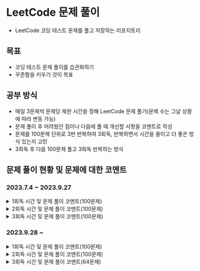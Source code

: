 # LeetCode 문제 풀이

- LeetCode 코딩 테스트 문제를 풀고 저장하는 리포지토리

## 목표

- 코딩 테스트 문제 풀이를 습관화하기
- 꾸준함을 키우기 것이 목표

## 공부 방식

- 매일 3문제씩 문제당 제한 시간을 정해 LeetCode 문제 풀기(문제 수는 그날 상황에 따라 변동 가능)
- 문제 풀이 후 어려웠던 점이나 다음에 풀 때 개선할 사항을 코멘트로 작성
- 문제를 100문제 단위로 3번 반복하여 3회독, 반복하면서 시간을 줄이고 더 좋은 방식 있는지 고민
- 3회독 후 다음 100문제 풀고 3회독 반복하는 방식

## 문제 풀이 현황 및 문제에 대한 코멘트
### 2023.7.4 ~ 2023.9.27
<details>
<summary>1회독 시간 및 문제 풀이 코멘트(100문제)</summary>
<br>

| 문제	                                                    | 난이도  | 걸린시간  | 제한시간	 |     날짜     | 코멘트                                                                             |
|:-------------------------------------------------------|:----:|:-----:|:-----:|:----------:|:--------------------------------------------------------------------------------|
| 1. Two Sum                                             | easy |  17   |  25   | 2023/07/04 |                                                                                 |
| 9. Palindrome Number                                   | easy |  17   |  25   | 2023/07/04 |                                                                                 |
| 13. Roman to Integer                                   | easy | 시간초과  |  25   | 2023/07/04 |                                                                                 |
| 14. Longest Common Prefix                              | easy |  10   |  25   | 2023/07/04 |                                                                                 |
| 20. Valid Parentheses                                  | easy |  11   |  25   | 2023/07/04 |                                                                                 |
| 21. Merge Two Sorted Lists                             | easy | 시간초과  |  25   | 2023/07/04 |                                                                                 |
| 26. Remove Duplicates from Sorted Array                | easy |  17   |  25   | 2023/07/05 |                                                                                 |
| 27. Remove Element                                     | easy |   7   |  25   | 2023/07/05 |                                                                                 |
| 28. Find the Index of the First Occurrence in a String | easy |  16   |  25   | 2023/07/05 |                                                                                 |
| 35. Search Insert Position                             | easy |  13   |  25   | 2023/07/05 | 이분 탐색 다시 보기                                                                     |
| 58. Length of Last Word                                | easy |  16   |  25   | 2023/07/05 |                                                                                 |
| 66. Plus One                                           | easy | 시간초과  |  25   | 2023/07/06 | 큰 숫자에서 틀림                                                                       |
| 67. Add Binary                                         | easy |  10   |  25   | 2023/07/06 |                                                                                 |
| 69. Sqrt(x)                                            | easy | 시간초과  |  25   | 2023/07/06 | 큰 숫자에서 overflow                                                                 |
| 70. Climbing Stairs                                    | easy |   5   |  25   | 2023/07/06 |                                                                                 |
| 83. Remove Duplicates from Sorted List                 | easy |   8   |  25   | 2023/07/06 |                                                                                 |
| 88. Merge Sorted Array                                 | easy |  10   |  25   | 2023/07/07 |                                                                                 |
| 94. Binary Tree Inorder Traversal                      | easy |  12   |  25   | 2023/07/07 | 재귀가 아닌 반복으로 해보기                                                                 |
| 100. Same Tree                                         | easy |  11   |  25   | 2023/07/07 |                                                                                 |
| 101. Symmetric Tree                                    | easy |  10   |  25   | 2023/07/07 |                                                                                 |
| 104. Maximum Depth of Binary Tree                      | easy |   4   |  25   | 2023/07/07 |                                                                                 |
| 108. Convert Sorted Array to Binary Search Tree        | easy | 시간초과  |  25   | 2023/07/08 | 해결 방법도 안떠오름, divide and conquer                                                 |
| 118. Pascal's Triangle                                 | easy |   4   |  25   | 2023/07/08 |                                                                                 |
| 119. Pascal's Triangle II                              | easy |   4   |  25   | 2023/07/08 |                                                                                 |
| 121. Best Time to Buy and Sell Stock                   | easy | 시간초과  |  25   | 2023/07/08 | 해결 방법도 안떠오름                                                                     |
| 136. Single Number                                     | easy |  12   |  25   | 2023/07/08 | xor로 풀어보기                                                                       |
| 163. Missing Ranges                                    | easy |  22   |  25   | 2023/07/09 | 코드가 너무 긴 거 같음                                                                   |
| 169. Majority Element                                  | easy |   8   |  25   | 2023/07/09 | hashmap 말고 다른거로 O(1)처리해보기                                                       |
| 170. Two Sum III - Data structure design               | easy |  14   |  25   | 2023/07/09 | 조금 더 좋은 방법이 있을 거 같음 arrayList 쓰는거보다                                             |
| 217. Contains Duplicate                                | easy |   8   |  25   | 2023/07/09 |                                                                                 |
| 219. Contains Duplicate II                             | easy |  17   |  25   | 2023/07/09 |                                                                                 |
| 228. Summary Ranges                                    | easy |  23   |  25   | 2023/07/10 |                                                                                 |
| 243. Shortest Word Distance                            | easy |  13   |  25   | 2023/07/10 |                                                                                 |
| 252. Meeting Rooms                                     | easy | 시간초과  |  25   | 2023/07/10 | 어떻게 풀지 감은 왔는데 시간 복잡도 때매 못함                                                      |
| 268. Missing Number                                    | easy |   9   |  25   | 2023/07/11 |                                                                                 |
| 283. Move Zeroes                                       | easy |  17   |  25   | 2023/07/11 | 시간 줄이는 거 있는데 잘 모르겠음                                                             |
| 303.Range Sum Query - Immutable                        | easy |   4   |  25   | 2023/07/11 | 좀 더 시간 줄일 수 있음                                                                  |
| 346. Moving Average from Data Stream                   | easy | 시간초과  |  25   | 2023/07/11 | 문제 방법 다 생각했는데 시간 부족했음                                                           |
| 349. Intersection of Two Arrays                        | easy |   9   |  25   | 2023/07/12 |                                                                                 |
| 350. Intersection of Two Arrays II                     | easy |   9   |  25   | 2023/07/12 | follow up 적용해서 해보기                                                              |
| 414. Third Maximum Number                              | easy |   9   |  25   | 2023/07/12 |                                                                                 |
| 422. Valid Word Square                                 | easy | 시간초과  |  25   | 2023/07/12 | 문제 푸는 법은 알겠는게 손이 안써짐, 시간 다 지난 다음에 풀긴했는데 너무 어렵게 생각함                              |
| 448. Find All Numbers Disappeared in an Array          | easy |  13   |  25   | 2023/07/13 | 문제 자체는 쉬워서 풀었는데 folow up 생각하고 풀어보기                                              |
| 455. Assign Cookies                                    | easy |   9   |  25   | 2023/07/13 |                                                                                 |
| 463. Island Perimeter                                  | easy |  20   |  25   | 2023/07/13 | 쉬운 문제를 bfs로 풀어버림…                                                               |
| 485. Max Consecutive Ones                              | easy | 시간초과  |  25   | 2023/07/13 | 쉬운 건데 어렵게 생각함                                                                   |
| 496. Next Greater Element I                            | easy |  22   |  25   | 2023/07/14 | follow up 못함                                                                    |
| 500. Keyboard Row                                      | easy |  18   |  25   | 2023/07/14 |                                                                                 |
| 506. Relative Ranks                                    | easy |  24   |  25   | 2023/07/14 | 처음에 푼건 코드가 너무 더러움                                                               |
| 561. Array Partition                                   | easy |   6   |  25   | 2023/07/15 |                                                                                 |
| 566. Reshape the Matrix                                | easy |   9   |  25   | 2023/07/15 |                                                                                 |
| 575. Distribute Candies                                | easy |   8   |  25   | 2023/07/15 | 캔티 종류 개수 카운팅하는거에서 시간과 메모리 많이 잡아 먹는듯                                             |
| 594. Longest Harmonious Subsequence                    | easy | 시간초과  |  25   | 2023/07/16 | 순서가 생각보다 중요하지 않음                                                                |
| 598. Range Addition II                                 | easy |   8   |  25   | 2023/07/16 |                                                                                 |
| 599. Minimum Index Sum of Two Lists                    | easy |  17   |  25   | 2023/07/16 | Map 이용해서 풀었는데 뭔가 마음에 안듦                                                         |
| 604. Design Compressed String Iterator                 | easy | 시간초과  |  25   | 2023/07/17 | 연산자 하나 잘못 써서 시간 내에 못푼거였음…                                                       |
| 605. Can Place Flowers                                 | easy |  23   |  25   | 2023/07/17 | 코드 진짜 더럽게 짬, 제출시 테스트도 많이 틀림                                                     |
| 628. Maximum Product of Three Numbers                  | easy | 시간초과  |  25   | 2023/07/17 | 쉬운 문제인데 너무 어렵게 풀려고 해서 시간초과                                                      |
| 643. Maximum Average Subarray I                        | easy |  19   |  25   | 2023/07/18 |                                                                                 |
| 645. Set Mismatch                                      | easy |  11   |  25   | 2023/07/18 |                                                                                 |
| 661. Image Smoother                                    | easy | 시간초과  |  25   | 2023/07/18 | 시간 초과 이후에 풀음                                                                    |
| 674. Longest Continuous Increasing Subsequence         | easy | 08:50 | 25:00 | 2023/07/19 |                                                                                 |
| 682. Baseball Game                                     | easy | 12:41 | 25:00 | 2023/07/19 |                                                                                 |
| 697. Degree of an Array                                | easy | 시간초과  | 25:00 | 2023/07/19 | 코드 짜다 시간 다감, 코드 짜도 틀렸을 듯                                                        |
| 717. 1-bit and 2-bit Characters                        | easy | 시간초과  | 25:00 | 2023/07/20 | 문제 이해를 잘못해서 30분동안 뭔소리인지 이해를 못함, 이해하고 나서 3분만에 풀음…                                |
| 724. Find Pivot Index                                  | easy | 11:00 | 25:00 | 2023/07/20 |                                                                                 |
| 733. Flood Fill                                        | easy | 13:00 | 25:00 | 2023/07/20 |                                                                                 |
| 734. Sentence Similarity                               | easy | 시간초과  | 25:00 | 2023/07/21 | 제출하면 테스트 코드 계속 막힘                                                               |
| 744. Find Smallest Letter Greater Than Target          | easy | 05:29 | 25:00 | 2023/07/21 | O(N)으로 말고 더 줄여보기                                                                |
| 746. Min Cost Climbing Stairs                          | easy | 09:53 | 25:00 | 2023/07/21 |                                                                                 |
| 747. Largest Number At Least Twice of Others           | easy | 13:58 | 25:00 | 2023/07/22 |                                                                                 |
| 748. Shortest Completing Word                          | easy | 24:26 | 25:00 | 2023/07/22 | 코드가 좀 더럽다, 테스트 케이스를 좀 잘 보자                                                      |
| 760. Find Anagram Mappings                             | easy | 08:06 | 25:00 | 2023/07/22 |                                                                                 |
| 766. Toeplitz Matrix                                   | easy | 19:37 | 25:00 | 2023/07/23 | 다 풀고 코드 작성할 때 순서 헷갈림, 코드 길이를 더 줄일 수 있으니 다음 번에는 좀 더 코드를 줄여보기                     |
| 704. Binary Search                                     | easy | 03:05 | 25:00 | 2023/07/23 |                                                                                 |
| 705. Design HashSet                                    | easy | 11:28 | 25:00 | 2023/07/23 | 그냥 Map 가져다가 쓰면 끝나는데, Map을 간단하게 구현해도 괜찮을듯                                        |
| 706. Design HashMap                                    | easy | 04:48 | 25:00 | 2023/07/24 | 그냥 Object 배열 만들지 않고 Node 배열로 만드는 방식도 괜찮을듯, 아니면 진짜로 해시 충돌시 체이닝까지 구현하는 것도 좋을 거 같음 |
| 804. Unique Morse Code Words                           | easy | 10:05 | 25:00 | 2023/07/24 |                                                                                 |
| 806. Number of Lines To Write String                   | easy | 09:32 | 25:00 | 2023/07/24 | 문제는 쉬움, 코드 길이를 줄일 수 있을 듯?                                                       |
| 812. Largest Triangle Area                             | easy | 시간초과  | 25:00 | 2023/07/25 | 어떤 유형의 문제인지는 알았는데 풀이 과정 생각하다가 시간이 다 지나감, 수학 공식 이용해야 함                           |
| 821. Shortest Distance to a Character                  | easy | 19:59 | 25:00 | 2023/07/25 | 방법이 생각 안나서 bfs로 풀음, 더 쉬운 방법이 존재하니 다음에 풀 때는 좀 더 생각해보기                            |
| 832. Flipping an Image                                 | easy | 13:13 | 25:00 | 2023/07/25 |                                                                                 |
| 860. Lemonade Change                                   | easy | 24:35 | 25:00 | 2023/07/26 | 쉽게 풀 수 있는데 풀이가 막상 생각이 안남. 너무 어렵게 풀었고 시간도 좀 안좋게 나옴                               |
| 867. Transpose Matrix                                  | easy | 05:09 | 25:00 | 2023/07/26 |                                                                                 |
| 883. Projection Area of 3D Shapes                      | easy | 19:47 | 25:00 | 2023/07/26 | 문제 이해하는데 시간이 오래 걸림, 문제 푸는 시간은 거의 안걸림                                            |
| 888. Fair Candy Swap                                   | easy | 시간초과  | 25:00 | 2023/07/27 | o(n^2)을 해서 시간초과 뜸, O(n)으로 끝내야 하는 풀이 사용해야 함                                      |
| 892. Surface Area of 3D Shapes                         | easy | 시간초과  | 25:00 | 2023/07/27 | 문제 이해를 못함, 문제 이해하면 풀 수 있는 문제였음                                                  |
| 896. Monotonic Array                                   | easy | 14:15 | 25:00 | 2023/07/27 | 시간복잡도는 똑같은데 코드를 좀 더 줄일 수 있을 듯                                                   |
| 905. Sort Array By Parity                              | easy | 07:51 | 25:00 | 2023/07/28 | 시간 복잡도를 O(N^2)에서 O(N)으로 줄여야 함, 내가 푼 풀이는 삽입정렬로 풀어서 O(N^2)으로 풀어서 너무 오래 걸림         |
| 908. Smallest Range I                                  | easy | 20:37 | 25:00 | 2023/07/28 | 쉬운 문제인데 글을 잘못 이해하고 코드 짜서 오래걸림, 글을 제대로 이해하면 코드 짜는데 3분도 안걸리는 문제임… 글좀 제대로 읽자……     |
| 914. X of a Kind in a Deck of Cards                    | easy | 시간초과  | 25:00 | 2023/07/28 | 문제 설명이 너무 부실함. GCD로 풀라는데 이해가 안가서 Editorial 보고 Brute Force 방식으로 풀어봄              |
| 922. Sort Array By Parity II                           | easy | 15:30 | 25:00 | 2023/07/29 | 해결은 했으나 O(N^2)으로 해결함 다음에는 O(N)으로 해결해보자                                          |
| 929. Unique Email Addresses                            | easy | 시간초과  | 25:00 | 2023/07/29 | 문제 해석을 잘못했음,split 정규 표현식으로 푸는건 생각을 안해봄. String을 처리하는 문제에 내가 약한듯                 |
| 941. Valid Mountain Array                              | easy | 09:52 | 25:00 | 2023/07/29 |                                                                                 |
| 942. DI String Match                                   | easy | 시간초과  | 25:00 | 2023/07/30 | 재귀 이용해서 brute force했는데 시간 초과 뜸, o(n)으로 풀수 있음                                    |
| 944. Delete Columns to Make Sorted                     | easy | 07:55 | 25:00 | 2023/07/30 |                                                                                 |
| 953. Verifying an Alien Dictionary                     | easy | 21:12 | 25:00 | 2023/07/30 | 문제는 어렵지 않았고, 코드 작성한 부분에서 실수 있어서 실수 찾는데 시간이 좀 걸림                                 |
| 961. N-Repeated Element in Size 2N Array               | easy | 06:20 | 25:00 | 2023/07/31 |                                                                                 |
| 976. Largest Perimeter Triangle                        | easy | 15:42 | 25:00 | 2023/07/31 | 삼각형 결정 조건 a+b>c를 이용해야 함, 정렬까지 하면 쉽게 문제 해결 가능                                    |
| 977. Squares of a Sorted Array                         | easy | 17:12 | 25:00 | 2023/07/31 |                                                                                 |

</details>

<details>
<summary>2회독 시간 및 문제 풀이 코멘트(100문제)</summary>
<br>

| 문제	                                                    | 난이도  | 1회독 걸린시간 | 2회독 걸린시간 | 제한시간	 |     날짜     | 코멘트                                                                            |
|:-------------------------------------------------------|:----:|:--------:|:--------:|:-----:|:----------:|:-------------------------------------------------------------------------------|
| 1. Two Sum                                             | easy |    17    |  10:02   |   25  | 2023/08/01 | follow-up 해결함, 시간 전보다 줄음                                                       |
| 9. Palindrome Number                                   | easy |    17    |  19:32   |   25  | 2023/08/01 | 이번에는 follow-up 해결함, 대신 시간이 전보다 오래 걸림, 좀 더 쉽게 풀 수 있는 방법이 있으니 다음에는 더 쉽게 코드 바꾸어보기 |
| 13. Roman to Integer                                   | easy |   시간초과   |  13:31   |   25  | 2023/08/01 | 저번에는 시간 초과 떴음,다음에는 solution에 있는 풀이들로 해결해보기                                     |
| 14. Longest Common Prefix                              | easy |    10    |  10:06   |   25  | 2023/08/02 | 다음에는 solution에 있는 방법이 더 좋으니 그걸로 해보기                                            |
| 20. Valid Parentheses                                  | easy |    11    |  07:21   |   25  | 2023/08/02 | 저번보다 시간은 줄었음                                                                   |
| 21. Merge Two Sorted Lists                             | easy |   시간초과   |  08:42   |   25  | 2023/08/02 | 시간은 줄었는데 이전 코드가 차라리 나은듯, 하나의 while문 안에 넣는 것보다 분리하는게 차라리 코드가 깔끔한듯               |
| 26. Remove Duplicates from Sorted Array                | easy |    17    |  09:28   |   25  | 2023/08/03 | 저번에는 새로운 배열 만들어서 풀었는데 이번에는 기존 배열로 풀고 시간도 더 빠름                                  |
| 27. Remove Element                                     | easy |    7     |  03:29   |   25  | 2023/08/03 | 위 문제랑 사실상 동일한 문제, 저번보다 코드 더 간단하게  풀음                                           |
| 28. Find the Index of the First Occurrence in a String | easy |    16    |  09:45   |   25  | 2023/08/03 | 코드 자체는 깔끔함. 시간 복잡도는 저번이랑 같은데 다음에는 좀 더 개선시켜야 함                                  |
| 35. Search Insert Position                             | easy |    13    |  02:54   |   25  | 2023/08/04 | 이분 탐색 기초라서 빨리 풀음                                                               |
| 58. Length of Last Word                                | easy |    16    |  07:05   |   25  | 2023/08/04 | 저번보다 코드는 짧음, 시간 복잡도 자체는 동일, editorial의 approach 2가 루프 하나로 제일 깔끔하게 푼듯           |
| 66. Plus One                                           | easy |   시간초과   |  12:49   |   25  | 2023/08/04 | 저번보다 깔끔하게 풀지는 않음, 다음번에는 코드 좀 더 다듬는 방식으로 풀어보기                                   |
| 67. Add Binary                                         | easy |    10    |  18:34   |   25  | 2023/08/05 | 답지 안본 최초 코드보다는 나음, 근데 코드에서 실수해서 실수 찾는데 오래 걸림                                   |
| 69. Sqrt(x)                                            | easy |   시간초과   |  15:50   |   25  | 2023/08/05 | 저번에 오버플로우 발생해서 계속 틀렸었는데, 이번에는 해결함                                              |
| 70. Climbing Stairs                                    | easy |    5     |  03:28   |   25  | 2023/08/05 |                                                                                |
| 83. Remove Duplicates from Sorted List                 | easy |    8     |  08:43   |   25  | 2023/08/06 | 새로운 노드를 만들었는데 새로 만들지 말고 기존 링크드 리스트를 재사용하는 방식으로 풀어보자 다음에는                       |
| 88. Merge Sorted Array                                 | easy |    10    |  13:17   |   25  | 2023/08/06 | 전보다 시간은 좀 더 걸렸지만, 좀 더 깔끔하게 follow up 해결함                                       |
| 94. Binary Tree Inorder Traversal                      | easy |    12    |   시간초과   |   25  | 2023/08/06 | follow up 해결하려 스택으로 해보려고 했는데, 로직을 잘못 작성해서 계속 실패함.                              |
| 100. Same Tree                                         | easy |    11    |  07:09   |   25  | 2023/08/07 |                                                                                |
| 101. Symmetric Tree                                    | easy |    10    |  06:39   |   25  | 2023/08/07 |                                                                                |
| 104. Maximum Depth of Binary Tree                      | easy |    4     |  01:54   |   25  | 2023/08/07 |                                                                                |
| 108. Convert Sorted Array to Binary Search Tree        | easy |   시간초과   |  18:31   |   25  | 2023/08/08 | 처음에 봤을때는 기억 안나서 좀 생각하는데 시간이 오래 걸림                                              |
| 118. Pascal's Triangle                                 | easy |    4     |  14:00   |   25  | 2023/08/08 | 코드를 작성하고, 변수를 잘못 할당해서 계속 실패했음                                                  |
| 119. Pascal's Triangle II                              | easy |    4     |  12:43   |   25  | 2023/08/08 | follow up 해결해서 시간이 저번보다 오래 걸림                                                  |
| 121. Best Time to Buy and Sell Stock                   | easy |   시간초과   |  14:18   |   25  | 2023/08/09 |                                                                                |
| 136. Single Number                                     | easy |    12    |  01:34   |   25  | 2023/08/09 |                                                                                |
| 163. Missing Ranges                                    | easy |    22    |  14:50   |   25  | 2023/08/09 |                                                                                |
| 169. Majority Element                                  | easy |    8     |  05:27   |   25  | 2023/08/09 | hashmap 말고 다른걸로 folllow up 해결해보기                                               |
| 170. Two Sum III - Data structure design               | easy |    14    |  08:52   |   25  | 2023/08/10 | 걸린 시간은 줄었는데 시간은 전에 푼거보다 오래 걸림, Map 써서 풀어보자                                     |
| 217. Contains Duplicate                                | easy |    8     |  06:46   |   25  | 2023/08/10 |                                                                                |
| 219. Contains Duplicate II                             | easy |    17    |  10:36   |   25  | 2023/08/10 |                                                                                |
| 228. Summary Ranges                                    | easy |    23    |  10:06   |   25  | 2023/08/11 |                                                                                |
| 243. Shortest Word Distance                            | easy |    13    |  09:41   |   25  | 2023/08/11 |                                                                                |
| 252. Meeting Rooms                                     | easy |   시간초과   |  10:10   |   25  | 2023/08/11 |                                                                                |
| 268. Missing Number                                    | easy |    9     |  01:19   |   25  | 2023/08/11 |                                                                                |
| 283. Move Zeroes                                       | easy |    17    |  08:08   |   25  | 2023/08/12 |                                                                                |
| 303.Range Sum Query - Immutable                        | easy |    4     |  04:31   |   25  | 2023/08/12 |                                                                                |
| 346. Moving Average from Data Stream                   | easy |   시간초과   |  13:34   |   25  | 2023/08/12 |                                                                                |
| 349. Intersection of Two Arrays                        | easy |    9     |  03:21   |   25  | 2023/07/12 |                                                                                |
| 350. Intersection of Two Arrays II                     | easy |    9     |  09:38   |   25  | 2023/07/12 |                                                                                |
| 414. Third Maximum Number                              | easy |    9     |   시간초과   |   25  | 2023/07/12 | follow up 해결해보려 했는데 시간 초과 뜸, 시간 초과 뜬 다음에 follow up 만족해서 해결함                    |
| 422. Valid Word Square                                 | easy |   시간초과   |  16:01   |   25  | 2023/08/14 |                                                                                |
| 448. Find All Numbers Disappeared in an Array          | easy |    13    |  24:54   |   25  | 2023/08/14 | follow up 처리하느냐 늦음, -1을 곱하는게 더 깔끔할듯 100001 더하는 것보다                             |
| 455. Assign Cookies                                    | easy |    9     |  10:43   |   25  | 2023/08/14 |                                                                                |
| 463. Island Perimeter                                  | easy |    20    |  11:18   |   25  | 2023/07/13 |                                                                                |
| 485. Max Consecutive Ones                              | easy |   시간초과   |  21:49   |   25  | 2023/07/13 | 문제를 잘못 해석해서 오래 걸림                                                              |
| 496. Next Greater Element I                            | easy |    22    |   시간초과   |   25  | 2023/07/14 | follow up 해결하려 시도했는데 시간 초과 됨, follow up해결 안하고 문제 풀면 시간 내에 가능하긴 함               |
| 500. Keyboard Row                                      | easy |    18    |  12:26   |   25  | 2023/08/16 |                                                                                |
| 506. Relative Ranks                                    | easy |    24    |  16:17   |   25  | 2023/08/16 |                                                                                |
| 561. Array Partition                                   | easy |    6     |   6:20   |   25  | 2023/08/16 |                                                                                |
| 566. Reshape the Matrix                                | easy |    9     |  08:16   |   25  | 2023/08/17 |                                                                                |
| 575. Distribute Candies                                | easy |    8     |  06:18   |   25  | 2023/08/17 | 배열에 저장하는게 시간 더 적게 걸리긴 하는데, Set에 저장해서 시간이 좀 걸리긴 하는데 이정도는 상관 없을듯                 |
| 594. Longest Harmonious Subsequence                    | easy |   시간초과   |  12:32   |   25  | 2023/08/17 |                                                                                |
| 598. Range Addition II                                 | easy |    8     |  03:37   |   25  | 2023/08/17 |                                                                                |
| 599. Minimum Index Sum of Two Lists                    | easy |    17    |  12:16   |   25  | 2023/08/18 |                                                                                |
| 604. Design Compressed String Iterator                 | easy |   시간초과   |   시간초과   |   25  | 2023/08/18 | Editorial 보고 풀음, 저번이랑 동일한 방식으로 풀려고 하는데 안되서 답지 봄                                |
| 605. Can Place Flowers                                 | easy |    23    |  12:37   |   25  | 2023/08/18 | 전에 답지 보고 푼것 보다는 코드가 조금 더럽지만 시간 초과 안뜸, 다음에는 코드 길이를 답지만큼 줄이기                     |
| 628. Maximum Product of Three Numbers                  | easy |   시간초과   |  04:09   |   25  | 2023/08/19 | 정렬 라이브러리 함수 써서 O(nlogn)인데 다음에는 정렬 함수 안써서 O(n)으로 처리해보기                          |
| 643. Maximum Average Subarray I                        | easy |    19    |  18:33   |   25  | 2023/08/19 | sliding window로 풀었는데 답지가 sliding window로 더 깔끔하게 풀었음                            |
| 645. Set Mismatch                                      | easy |    11    |  09:30   |   25  | 2023/08/19 | 저번이랑 다른 방법으로 풀었고, 이번에는 xor 사용해서 풀었는데 둘 다 O(n)으로 풀음                             |
| 661. Image Smoother                                    | easy |   시간초과   |   시간초과   |   25  | 2023/08/20 | 자꾸 어렵게 풀려고 해서 주어진 시간 안에 못품, 변수를 하나 잘못 설정해서 제출시 시간초과 뜸                          |
| 674. Longest Continuous Increasing Subsequence         | easy |  08:50   |  04:20   | 25:00 | 2023/08/20 |                                                                                |
| 682. Baseball Game                                     | easy |  12:41   |  11:07   | 25:00 | 2023/08/20 | 문제 리턴되는 값을 잘못봐서 오래 걸림                                                          |
| 697. Degree of an Array                                | easy |   시간초과   |  14:52   | 25:00 | 2023/08/21 |                                                                                |
| 717. 1-bit and 2-bit Characters                        | easy |   시간초과   |  09:34   | 25:00 | 2023/08/21 |                                                                                |
| 724. Find Pivot Index                                  | easy |  11:00   |  23:52   | 25:00 | 2023/08/21 |                                                                                |
| 733. Flood Fill                                        | easy |  13:00   |  17:19   | 25:00 | 2023/08/22 | 이번에는 bfs 말고 dfs로 풀음                                                            |
| 734. Sentence Similarity                               | easy |   시간초과   |   시간초과   | 25:00 | 2023/08/22 | 다음에는 putIfAbsent 이용해서 해보기                                                      |
| 744. Find Smallest Letter Greater Than Target          | easy |  05:29   |  15:01   | 25:00 | 2023/08/22 | 시간은 더 소요되었지만, O(N) → O(logN)으로 시간 줄임                                           |
| 746. Min Cost Climbing Stairs                          | easy |  09:53   |  07:05   | 25:00 | 2023/08/23 |                                                                                |
| 747. Largest Number At Least Twice of Others           | easy |  13:58   |  18:48   | 25:00 | 2023/08/23 | 시간복잡도는 저번이랑 동일하게 o(n)인데 이번에는 for문을 두번 써버림                                      |
| 748. Shortest Completing Word                          | easy |  24:26   |  23:49   | 25:00 | 2023/08/23 | 코드 풀긴 하는데 너무 더러움                                                               |
| 760. Find Anagram Mappings                             | easy |  08:06   |  09:24   | 25:00 | 2023/08/24 |                                                                                |
| 766. Toeplitz Matrix                                   | easy |  19:37   |  07:56   | 25:00 | 2023/08/24 |                                                                                |
| 704. Binary Search                                     | easy |  03:05   |  01:58   | 25:00 | 2023/08/24 |                                                                                |
| 705. Design HashSet                                    | easy |  11:28   |  12:30   | 25:00 | 2023/08/25 |                                                                                |
| 706. Design HashMap                                    | easy |  04:48   |  05:27   | 25:00 | 2023/08/25 | 다음에는 해시테이블 크기 제한하고, 체이닝으로 만들기                                                  |
| 804. Unique Morse Code Words                           | easy |  10:05   |  03:44   | 25:00 | 2023/08/25 |                                                                                |
| 806. Number of Lines To Write String                   | easy |  09:32   |  11:49   | 25:00 | 2023/08/26 |                                                                                |
| 812. Largest Triangle Area                             | easy |   시간초과   |  19:53   |  25:00   | 2023/08/26 |                                                                                |
| 821. Shortest Distance to a Character                  | easy |  19:59   |   시간초과   |  25:00   | 2023/08/26 | bfs 말고 다른 걸로 풀려고 했는데 안풀려서 시간 초과 뜸, 다른 사람꺼 참고함                                  |
| 832. Flipping an Image                                 | easy |  13:13   |  07:38   |  25:00   | 2023/08/26 |                                                                                |
| 860. Lemonade Change                                   | easy |  24:35   |  11:58   | 25:00 | 2023/08/27 | 시간은 줄였는데 코드가 너무 더러움                                                            |
| 867. Transpose Matrix                                  | easy |  05:09   |  03:20   |  25:00   | 2023/08/27 |                                                                                |
| 883. Projection Area of 3D Shapes                      | easy |  19:47   |  07:17   |  25:00   | 2023/08/27 |                                                                                |
| 888. Fair Candy Swap                                   | easy |   시간초과   |   시간초과   | 25:00 | 2023/08/28 | 풀이 방법 자체는 맞는데 코드 작성에서 헤맸음                                                      |
| 892. Surface Area of 3D Shapes                         | easy |   시간초과   |  15:20   |  25:00   | 2023/08/28 |                                                                                |
| 896. Monotonic Array                                   | easy |  14:15   |  06:32   |  25:00   | 2023/08/28 |                                                                                |
| 905. Sort Array By Parity                              | easy |  07:51   |  03:51   | 25:00 | 2023/08/29 |                                                                                |
| 908. Smallest Range I                                  | easy |  20:37   |  09:55   | 25:00 | 2023/08/29 |                                                                                |
| 914. X of a Kind in a Deck of Cards                    | easy |   시간초과   |   시간초과   | 25:00 | 2023/08/29 | 이번에도 brute force로 풀음, 근데 또 시간 초과임 문제 해결 방법을 자꾸 잊어버려서 그런듯                       |
| 922. Sort Array By Parity II                           | easy |  15:30   |   시간초과   | 25:00 | 2023/08/30 | follow up 해결하려 했는데 실패                                                          |
| 929. Unique Email Addresses                            | easy |   시간초과   |  10:15   | 25:00 | 2023/08/30 |                                                                                |
| 941. Valid Mountain Array                              | easy |  09:52   |  04:37   | 25:00 | 2023/08/30 |                                                                                |
| 942. DI String Match                                   | easy |  시간초과 | 08:21 | 25:00 | 2023/08/31 | o(n)으로 처리함 |
| 944. Delete Columns to Make Sorted                     | easy |  07:55 | 10:10 |  25:00   | 2023/08/31 | 코드 잘못 작성한 부분 찾는데 좀 걸림                                                          |
| 953. Verifying an Alien Dictionary                     | easy |  21:12 | 16:38 |  25:00   | 2023/08/31 |    |
| 961. N-Repeated Element in Size 2N Array               | easy | 06:20 | 04:29 | 25:00 | 2023/09/01 |      |
| 976. Largest Perimeter Triangle                        | easy | 15:42 | 12:04 | 25:00 | 2023/09/01 |       |
| 977. Squares of a Sorted Array                         | easy | 17:12 | 13:02 | 25:00 | 2023/09/01 |     |

</details>

<details>
<summary>3회독 시간 및 문제 풀이 코멘트(100문제)</summary>
<br>

| 문제	                                                    | 난이도  | 1회독 걸린시간 | 2회독 걸린시간 | 3회독 걸린시간 |   제한시간	    |     날짜     | 코멘트                                                                          |
|:-------------------------------------------------------|:----:|:--------:|:--------:|:--------:|:----------:|:----------:|:-----------------------------------------------------------------------------|
| 1. Two Sum                                             | easy |    17    |  10:02   |  11:18   |     25     | 2023/09/02 |                                                                              |
| 9. Palindrome Number                                   | easy |    17    |  19:32   |  05:23   |     25     | 2023/09/02 |                                                                              |
| 13. Roman to Integer                                   | easy |   시간초과   |  13:31   |  14:32   |     25     | 2023/09/02 |                                                                              |
| 14. Longest Common Prefix                              | easy |    10    |  10:06   |  06:22   |     25     | 2023/09/02 |                                                                              |
| 20. Valid Parentheses                                  | easy |    11    |  07:21   |  06:21   |     25     | 2023/09/03 |                                                                              |
| 21. Merge Two Sorted Lists                             | easy |   시간초과   |  08:42   |  12:42   |     25     | 2023/09/03 |                                                                              |
| 26. Remove Duplicates from Sorted Array                | easy |    17    |  09:28   |  08:53   |     25     | 2023/09/03 |                                                                              |
| 27. Remove Element                                     | easy |    7     |  03:29   |  03:13   |     25     | 2023/09/03 |                                                                              |
| 28. Find the Index of the First Occurrence in a String | easy |    16    |  09:45   |  04:42   |     25     | 2023/09/04 |                                                                              |
| 35. Search Insert Position                             | easy |    13    |  02:54   |  01:35   |     25     | 2023/09/04 |                                                                              |
| 58. Length of Last Word                                | easy |    16    |  07:05   |  07:47   |     25     | 2023/09/04 |                                                                              |
| 66. Plus One                                           | easy |   시간초과   |  12:49   |  06:44   |     25     | 2023/09/04 |                                                                              |
| 67. Add Binary                                         | easy |    10    |  18:34   |  10:43   |     25     | 2023/09/05 |                                                                              |
| 69. Sqrt(x)                                            | easy |   시간초과   |  15:50   |  07:56   |     25     | 2023/09/05 |                                                                              |
| 70. Climbing Stairs                                    | easy |    5     |  03:28   |  03:30   |     25     | 2023/09/05 |                                                                              |
| 83. Remove Duplicates from Sorted List                 | easy |    8     |  08:43   |  22:00   |     25     | 2023/09/05 | 기존 링크드 리스트를 재사용하는 방식으로 풀다가 안되서 걍 노드 새로 만듦                                    |
| 88. Merge Sorted Array                                 | easy |    10    |  13:17   |  06:21   |     25     | 2023/09/06 |                                                                              |
| 94. Binary Tree Inorder Traversal                      | easy |    12    |   시간초과   |   시간초과   |     25     | 2023/09/06 | follow up 해결하려 스택으로 해보려고 했는데, 로직을 잘못 작성해서 계속 실패함.                            |
| 100. Same Tree                                         | easy |    11    |  07:09   |  05:25   |     25     | 2023/09/06 |                                                                              |
| 101. Symmetric Tree                                    | easy |    10    |  06:39   |  03:12   |     25     | 2023/09/06 |                                                                              |
| 104. Maximum Depth of Binary Tree                      | easy |    4     |  01:54   |  00:58   |     25     | 2023/09/07 |                                                                              |
| 108. Convert Sorted Array to Binary Search Tree        | easy |   시간초과   |  18:31   |  16:45   |     25     | 2023/09/07 | 코드에서 변수 잘못 쓴 거 못찾아서 오래 걸림                                                    |
| 118. Pascal's Triangle                                 | easy |    4     |  14:00   |  05:46   |     25     | 2023/09/07 |                                                                              |
| 119. Pascal's Triangle II                              | easy |    4     |  12:43   |  17:22   |     25     | 2023/09/07 | 코드 잘못 봐서 오래 걸림                                                               |
| 121. Best Time to Buy and Sell Stock                   | easy |   시간초과   |  14:18   |  09:49   |     25     | 2023/09/08 |                                                                              |
| 136. Single Number                                     | easy |    12    |  01:34   |  00:33   |     25     | 2023/09/08 |                                                                              |
| 163. Missing Ranges                                    | easy |    22    |  14:50   |  10:38   |     25     | 2023/09/08 |                                                                              |
| 169. Majority Element                                  | easy |    8     |  05:27   |   시간초과   |     25     | 2023/09/08 | follow up 해결 못해서 답지 봄, 답지가 진짜 쉽게 follow up 해결함                               |
| 170. Two Sum III - Data structure design               | easy |    14    |  08:52   |  15:44   |     25     | 2023/09/09 | 코드 잘못봐서 다 풀고 시간 오래 걸림                                                        |
| 217. Contains Duplicate                                | easy |    8     |  06:46   |  01:30   |     25     | 2023/09/09 |                                                                              |
| 219. Contains Duplicate II                             | easy |    17    |  10:36   |  05:04   |     25     | 2023/09/09 |                                                                              |
| 228. Summary Ranges                                    | easy |    23    |  10:06   |  10:49   |     25     | 2023/09/09 |                                                                              |
| 243. Shortest Word Distance                            | easy |    13    |  09:41   |  07:22   |     25     | 2023/09/10 |                                                                              |
| 252. Meeting Rooms                                     | easy |   시간초과   |  10:10   |  08:38   |     25     | 2023/09/10 |                                                                              |
| 268. Missing Number                                    | easy |    9     |  01:19   |  01:08   |     25     | 2023/09/10 |                                                                              |
| 283. Move Zeroes                                       | easy |    17    |  08:08   |  03:04   |     25     | 2023/09/10 |                                                                              |
| 303.Range Sum Query - Immutable                        | easy |    4     |  04:31   |  02:56   |     25     | 2023/09/11 |                                                                              |
| 346. Moving Average from Data Stream                   | easy |   시간초과   |  13:34   |  06:28   |     25     | 2023/09/11 |                                                                              |
| 349. Intersection of Two Arrays                        | easy |    9     |  03:21   |  04:37   |     25     | 2023/09/11 |                                                                              |
| 350. Intersection of Two Arrays II                     | easy |    9     |  09:38   |  10:22   |     25     | 2023/09/11 |                                                                              |
| 414. Third Maximum Number                              | easy |    9     |   시간초과   |  14:44   |     25     | 2023/09/12 |                                                                              |
| 422. Valid Word Square                                 | easy |   시간초과   |  16:01   |  10:50   |     25     | 2023/09/12 |                                                                              |
| 448. Find All Numbers Disappeared in an Array          | easy |    13    |  24:54   |  12:05   |     25     | 2023/09/12 |                                                                              |
| 455. Assign Cookies                                    | easy |    9     |  10:43   |  04:22   |     25     | 2023/09/13 |                                                                              |
| 463. Island Perimeter                                  | easy |    20    |  11:18   |  08:23   |     25     | 2023/09/13 |                                                                              |
| 485. Max Consecutive Ones                              | easy |   시간초과   |  21:49   |  07:13   |     25     | 2023/09/13 |                                                                              |
| 496. Next Greater Element I                            | easy |    22    |   시간초과   |   시간초과   |     25     | 2023/09/14 |                                                                              |
| 500. Keyboard Row                                      | easy |    18    |  12:26   |  16:23   |     25     | 2023/09/14 | 대문자를 소문자로 안바꿔서 시간 오래 걸림                                                      |
| 506. Relative Ranks                                    | easy |    24    |  16:17   |  13:05   |     25     | 2023/09/14 |                                                                              |
| 561. Array Partition                                   | easy |    6     |   6:20   |  03:34   |     25     | 2023/09/15 |                                                                              |
| 566. Reshape the Matrix                                | easy |    9     |  08:16   |  05:43   |     25     | 2023/09/15 |                                                                              |
| 575. Distribute Candies                                | easy |    8     |  06:18   |  03:02   |     25     | 2023/09/15 |                                                                              |
| 594. Longest Harmonious Subsequence                    | easy |   시간초과   |  12:32   |  11:30   |     25     | 2023/09/15 |                                                                              |
| 598. Range Addition II                                 | easy |    8     |  03:37   |  01:28   |     25     | 2023/09/16 |                                                                              |
| 599. Minimum Index Sum of Two Lists                    | easy |    17    |  12:16   |  10:04   |     25     | 2023/09/16 |                                                                              |
| 604. Design Compressed String Iterator                 | easy |   시간초과   |   시간초과   |   시간초과   |     25     | 2023/09/16 |                                                                              |
| 605. Can Place Flowers                                 | easy |    23    |  12:37   |  08:26   |     25     | 2023/09/16 |                                                                              |
| 628. Maximum Product of Three Numbers                  | easy |   시간초과   |  04:09   |  05:22   |     25     | 2023/09/17 |                                                                              |
| 643. Maximum Average Subarray I                        | easy |    19    |  18:33   |  09:00   |     25     | 2023/09/17 |                                                                              |
| 645. Set Mismatch                                      | easy |    11    |  09:30   |  11:14   |     25     | 2023/09/17 |                                                                              |
| 661. Image Smoother                                    | easy |   시간초과   |   시간초과   |  10:02   |     25     | 2023/09/17 |                                                                              |
| 674. Longest Continuous Increasing Subsequence         | easy |  08:50   |  04:20   |  25:00   |   02:30    | 2023/09/18 |                                                                              |
| 682. Baseball Game                                     | easy |  12:41   |  11:07   |  25:00   |   06:55    | 2023/09/18 |                                                                              |
| 697. Degree of an Array                                | easy |   시간초과   |  14:52   |  23:55   |   25:00    | 2023/09/18 |                                                                              |
| 717. 1-bit and 2-bit Characters                        | easy |   시간초과   |  09:34   |  03:26   |   25:00    | 2023/09/18 |                                                                              |
| 724. Find Pivot Index                                  | easy |  11:00   |  23:52   |  10:36   |   25:00    | 2023/09/19 |                                                                              |
| 733. Flood Fill                                        | easy |  13:00   |  17:19   |  08:45   |   25:00    | 2023/09/19 |                                                                              |
| 734. Sentence Similarity                               | easy |   시간초과   |   시간초과   |   시간초과   |   25:00    | 2023/09/19 |                                                                              |
| 744. Find Smallest Letter Greater Than Target          | easy |  05:29   |  15:01   |  04:47   |   25:00    | 2023/09/19 |                                                                              |
| 746. Min Cost Climbing Stairs                          | easy |  09:53   |  07:05   |  08:44   |   25:00    | 2023/09/20 |                                                                              |
| 747. Largest Number At Least Twice of Others           | easy |  13:58   |  18:48   |  07:49   |   25:00    | 2023/09/20 |                                                                              |
| 748. Shortest Completing Word                          | easy |  24:26   |  23:49   |  15:19   |   25:00    | 2023/09/20 |                                                                              |
| 760. Find Anagram Mappings                             | easy |  08:06   |  09:24   |  12:04   |   25:00    | 2023/09/21 |                                                                              |
| 766. Toeplitz Matrix                                   | easy |  19:37   |  07:56   |  04:19   |   25:00    | 2023/09/21 |                                                                              |
| 704. Binary Search                                     | easy |  03:05   |  01:58   |  04:02   |   25:00    | 2023/09/21 |                                                                              |
| 705. Design HashSet                                    | easy |  11:28   |  12:30   |  10:08   |   25:00    | 2023/09/21 | 해시 충돌시 체이닝으로 해결함                                                             |
| 706. Design HashMap                                    | easy |  04:48   |  05:27   |  15:02   |   25:00    | 2023/09/22 | 해시테이블 크기 제한하고, 체이닝으로 만들어서 시간 오래 걸림                                           |
| 804. Unique Morse Code Words                           | easy |  10:05   |  03:44   |  02:55   |   25:00    | 2023/09/22 |                                                                              |
| 806. Number of Lines To Write String                   | easy |  09:32   |  11:49   |  03:49   |   25:00    | 2023/09/22 |                                                                              |
| 812. Largest Triangle Area                             | easy |   시간초과   |  19:53   |  12:24   |   25:00    | 2023/09/22 |                                                                              |
| 821. Shortest Distance to a Character                  | easy |  19:59   |   시간초과   |  13:03   |   25:00    | 2023/09/23 |                                                                              |
| 832. Flipping an Image                                 | easy |  13:13   |  07:38   |  11:20   |   25:00    | 2023/09/23 |                                                                              |
| 860. Lemonade Change                                   | easy |  24:35   |  11:58   |  07:29   |   25:00    | 2023/09/23 |                                                                              |
| 867. Transpose Matrix                                  | easy |  05:09   |  03:20   |  02:37   |   25:00    | 2023/09/23 |                                                                              |
| 883. Projection Area of 3D Shapes                      | easy |  19:47   |  07:17   |  04:33   |   25:00    | 2023/09/24 |                                                                              |
| 888. Fair Candy Swap                                   | easy |   시간초과   |   시간초과   |  16:52   |   25:00    | 2023/09/24 |                                                                              |
| 892. Surface Area of 3D Shapes                         | easy |   시간초과   |  15:20   |  12:02   |   25:00    | 2023/09/24 |                                                                              |
| 896. Monotonic Array                                   | easy |  14:15   |  06:32   |  12:40   |   25:00    | 2023/09/24 | 문제 잘못 봄                                                                      |
| 905. Sort Array By Parity                              | easy |  07:51   |  03:51   |  02:54   |   25:00    | 2023/09/25 |                                                                              |
| 908. Smallest Range I                                  | easy |  20:37   |  09:55   |  05:57   |   25:00    | 2023/09/25 |                                                                              |
| 914. X of a Kind in a Deck of Cards                    | easy |   시간초과   |   시간초과   |  05:59   |   25:00    | 2023/09/25 |                                                                              |
| 922. Sort Array By Parity II                           | easy |  15:30   |   시간초과   |  06:21   |   25:00    | 2023/09/25 |                                                                              |
| 929. Unique Email Addresses                            | easy |   시간초과   |  10:15   |  06:32   |   25:00    | 2023/09/26 |                                                                              |
| 941. Valid Mountain Array                              | easy |  09:52   |  04:37   |  03:34   |   25:00    | 2023/09/26 |                                                                              |
| 942. DI String Match                                   | easy |  시간초과 |  08:21   |  05:43   |   25:00    | 2023/09/26 |                                                                              |
| 944. Delete Columns to Make Sorted                     | easy |  07:55 |  10:10   |  05:43   |   25:00    | 2023/09/26 |                                                                              |
| 953. Verifying an Alien Dictionary                     | easy |  21:12 |  16:38 | 11:50 |  25:00   | 2023/09/27 |    |
| 961. N-Repeated Element in Size 2N Array               | easy | 06:20 | 04:29 | 07:03 | 25:00 | 2023/09/27 |      |
| 976. Largest Perimeter Triangle                        | easy | 15:42 |  12:04 | 04:07 |  25:00   | 2023/09/27 |       |
| 977. Squares of a Sorted Array                         | easy | 17:12 |  13:02 | 07:34 |  25:00   | 2023/09/27 |     |



</details>

### 2023.9.28 ~ 
<details>
<summary>1회독 시간 및 문제 풀이 코멘트(100문제)</summary>
<br>

| 문제	                                                                                 |   난이도   | 걸린시간  | 제한시간	 |     날짜     | 코멘트                                             |
|:------------------------------------------------------------------------------------|:-------:|:-----:|:-----:|:----------:|:------------------------------------------------|
| 11. Container With Most Water                                                       | medium  | 시간초과  |  30   | 2023/09/28 | 이중 for문으로  풀면 time limit 넘어감. 처음에 투 포인터 생각했었는데…. |
| 15. 3Sum                                                                            | medium  | 29:30 |  30   | 2023/09/28 | 통과하긴 했는데 시간 복잡도가 너무 오래걸림 |
| 16. 3Sum Closest                                                                    | medium  | 시간초과  |  30   | 2023/09/28 | 방법 몰라서 답지 봄 |
| 18. 4Sum                                                                            | medium  | 시간초과  |  30   | 2023/09/29 | 제한 시간 지나고 품. 범위를 벗어나는 값 때문에 계속 실패함. 다음에 풀때는 솔루션 참고해야 할듯 |
| 31. Next Permutation                                                                | medium  | 시간초과  |  30   | 2023/09/29 | 감조차 못잡음. 그냥 brute force로는 어짜피 시간복잡도 초과해서 안됨 |
| 33. Search in Rotated Sorted Array                                                  | medium  | 시간초과  |  30   | 2023/09/29 |  방식은 답에 근접했음, 분할하는 구간을 잘못 잡음, editorial 에서 Approach 3: One Binary Search 답지 참고함 |
| 34. Find First and Last Position of Element in Sorted Array                         | medium  | 23:06 |  30   | 2023/09/30 | binary search를 두번만 하면 되는데 어렵게 해결함 |
| 36. Valid Sudoku                                                                    | medium  | 시간초과  |  30   | 2023/09/30 | 쉬운 문제인데 어렵게 생각함 |
| 39. Combination Sum                                                                 | medium  | 14:04 |  30   | 2023/09/30 |  |
| 40. Combination Sum II                                                              | medium  | 시간초과  |  30   | 2023/10/01 | 위 문제와 방식 비슷한데 계속 시간 초과 뜸, 동일한 요소를 어떻게 하면 중복을 없앨지 고민해야 함 |
| 45. Jump Game II                                                                    | medium  | 05:41 |  30   | 2023/10/01 | o(n^2) 그리디로 풀음, o(n)으로 풀수 있음 |
| 46. Permutations                                                                    | medium  | 10:05 |  30   | 2023/10/01 | 코드 좀 더 깔끔하게 줄일 수 있음 |
| 47. Permutations II                                                                 | medium  | 15:44 |  30   | 2023/10/02 | 코드 좀 더 깔끔하게 줄일 수 있음 |
| 48. Rotate Image                                                                    | medium  | 28:03 |  30   | 2023/10/02 | 다 풀어놓고 코드 연산자 하나 잘못 써서 오래 걸림 |
| 49. Group Anagrams                                                                  | medium  | 17:45 |  30   | 2023/10/02 |  |
| 53. Maximum Subarray                                                                | medium  | 07:16 |  30   | 2023/10/03 | follow up 해보기 |
| 54. Spiral Matrix                                                                   | medium  | 17:22 |  30   | 2023/10/03 |  |
| 55. Jump Game                                                                       | medium  | 18:43 |  30   | 2023/10/03 |  |
| 56. Merge Intervals                                                                 | medium  | 20:41 |  30   | 2023/10/04 |  |
| 57. Insert Interval                                                                 | medium  | 27:42 |  30   | 2023/10/04 | insert 하는 배열 합친 배열 만들고 거기서 다시 overlapping되는거 걸러서 해결함 , o(n)으로 해결해야 함 |
| 59. Spiral Matrix II                                                                | medium  | 10:42 |  30   | 2023/10/04 |  |
| 63. Unique Paths II                                                                 | medium  | 18:23 |  30   | 2023/10/05 |  |
| 64. Minimum Path Sum                                                                | medium  | 10:05 |  30   | 2023/10/05 |  |
| 73. Set Matrix Zeroes                                                               | medium  | 14:03 |  30   | 2023/10/06 |  |
| 74. Search a 2D Matrix                                                              | medium  | 08:53 |  30   | 2023/10/06 |  |
| 75. Sort Colors                                                                     | medium  | 12:03 |  30   | 2023/10/06 |  |
| 5. Longest Palindromic Substring                                                    | medium  | 시간초과  |  30   | 2023/10/07 | editorial 보고 해결함 |
| 22. Generate Parentheses                                                            | medium  | 시간초과  |  30   | 2023/10/07 | solution 보고 해결함. dp로 풀 생각 말고 일단 brute force로 해결해보기 |
| 62. Unique Paths                                                                    | medium  | 06:28 |  30   | 2023/10/08 |  |
| 72. Edit Distance                                                                   | medium  | 시간초과  |  30   | 2023/10/08 | 답지 봐도 도저히 모르겠음 |
| 91.Decode Ways                                                                      | medium  | 시간초과  |  30   | 2023/10/08 | brute force로 해서 시간 초과 |
| 338. Counting Bits                                                                  | easy  | 시간초과  |  30   | 2023/10/09 | 답지 보고 해결함 |
| 80. Remove Duplicates from Sorted Array II                                          | medium  | 12:56 |  30   | 2023/10/09 |  |
| 189. Rotate Array                                                                   | medium  | 14:50 |  30   | 2023/10/10 | follow up 해결 못함 |
| 122. Best Time to Buy and Sell Stock II                                             | medium  | 시간초과  |  30   | 2023/10/10 | 답지 봐도 잘 모르겠음 |
| 274. H-Index                                                                        | medium  | 시간초과  |  30   | 2023/10/11 | 답지 봐도 잘 모르겠음 |
| 380. Insert Delete GetRandom O(1)                                                   | medium  | 시간초과  |  30   | 2023/10/11 |  |
| 238. Product of Array Except Self                                                   | medium  | 시간초과  |  30   | 2023/10/12 | 답지에서 힌트 얻어서 followup까지 했음 |
| 134. Gas Station                                                                    | medium  | 시간초과  |  30   | 2023/10/12 | 답지봐서 어느정도 이해함 |
| 12. Integer to Roman                                                                | medium  | 시간초과  |  30   | 2023/10/15 | 시간 초과하고 나서 해결함 |
| 151. Reverse Words in a String                                                      | medium  | 28:03 |  30   | 2023/10/15 |  |
| 6. Zigzag Conversion                                                                | medium  | 27:01 |  30   | 2023/10/16 |  |
| 167. Two Sum II - Input Array Is Sorted                                             | medium  | 08:04 |  30   | 2023/10/16 |  |
| 209. Minimum Size Subarray Sum                                                      | medium  | 23:04 |  30   | 2023/10/17 |  |
| 3. Longest Substring Without Repeating Characters                                   | medium  | 15:34 |  30   | 2023/10/17 |  |
| 289. Game of Life                                                                   | medium  | 23:45 |  30   | 2023/10/18 | follow up은 남은 시간이 얼마 없어서 못함 |
| 128. Longest Consecutive Sequence                                                   | medium  | 시간초과  |  30   | 2023/10/18 | set으로 풀어야 한다고는 생각도 못함 |
| 452. Minimum Number of Arrows to Burst Balloons                                     | medium  | 시간초과  |  30   | 2023/10/19 | 방식은 맞았으나 코딩을 잘못함 |
| 71. Simplify Path                                                                   | medium  | 16:55 |  30   | 2023/10/19 |  |
| 155. Min Stack                                                                      | medium  | 17:50 |  30   | 2023/10/20 | |
| 150. Evaluate Reverse Polish Notation                                               | medium  | 22:32 |  30   | 2023/10/20 |  |
| 2. Add Two Numbers                                                                  | medium  | 시간초과  |  30   | 2023/10/21 | |
| 138. Copy List with Random Pointer                                                  | medium  | 시간초과  |  30   | 2023/10/21 |  |
| 92. Reverse Linked List II                                                          | medium  | 시간초과  |  30   | 2023/10/22 | 어떻게 풀지 감도 못잡음 |
| 19. Remove Nth Node From End of List                                                | medium  | 17:40 |  30   | 2023/10/23 | followup은 해결 못함 |
| 82. Remove Duplicates from Sorted List II                                           | medium  | 시간초과  |  30   | 2023/10/24 | 방식은 맞았으나 노드 연결을 중간에 잘못해서 시간 초과 이후에 해결 |
| 61. Rotate List                                                                     | medium  | 18:32 |  30   | 2023/10/24 |  |
| 86. Partition List                                                                  | medium  | 20:03 |  30   | 2023/10/25 |  |
| 146. LRU Cache                                                                      | medium  | 시간초과  |  30   | 2023/10/25 | 리스트 중간에 저장된 값을 o(1) 시간에 꺼낼 수 있는 방법을 잘 생각해봐야 함 |
| 105. Construct Binary Tree from Preorder and Inorder Traversal                      | medium  | 시간초과  |  30   | 2023/10/26 | preorder와 inorder의 위치가 뭘 뜻하는지 잘 생각해봐야 함 |
| 106. Construct Binary Tree from Inorder and Postorder Traversal                     | medium  | 20:57 |  30   | 2023/10/26 | 위 문제의 변형 |
| 117. Populating Next Right Pointers in Each Node II                                 | medium  | 시간초과  |  30   | 2023/10/27 | bfs로 풀면 금방 푸는 건데….  너무 어렵게 생각함 |
| 114. Flatten Binary Tree to Linked List                                             | medium  | 15:40 |  30   | 2023/10/27 | follow up 해결 못함 |
| 129. Sum Root to Leaf Numbers                                                       | medium  | 19:50 |  30   | 2023/10/28 |  |
| 173. Binary Search Tree Iterator                                                    | medium  | 10:04 |  30   | 2023/10/28 |  |
| 236. Lowest Common Ancestor of a Binary Tree                                        | medium  | 25:53 |  30   | 2023/10/29 |  |
| 199. Binary Tree Right Side Viewr                                                   | medium  | 14:49 |  30   | 2023/10/29 | 이번에는 bfs 방식으로 풀었는데 다음에는 dfs 방식으로 한번 해보기 |
| 102. Binary Tree Level Order Traversal                                              | medium  | 08:04 |  30   | 2023/10/30 |  |
| 103. Binary Tree Zigzag Level Order Traversal                                       | medium  | 29:34 |  30   | 2023/10/30 |  |
| 230. Kth Smallest Element in a BST                                                  | medium  | 10:05 |  30   | 2023/10/31 |  |
| 98. Validate Binary Search Tree                                                     | medium  | 28:05 |  30   | 2023/10/31 |  |
| 200. Number of Islands                                                              | medium  | 14:27 |  30   | 2023/11/01 |  |
| 130. Surrounded Regions                                                             | medium  | 27:09 |  30   | 2023/11/01 | 모서리부터 공략하면 시간이나 코드가 더 깔끔해질 것임, surrond라는 뜻이 이 문제에서 뭔지를 잘 파악해야 함 |
| 133. Clone Graph                                                                    | medium  | 시간초과  |  30   | 2023/11/02 | dfs 해설 보고 풀었음, 단순하게 생각해야 함 |
| 399. Evaluate Division                                                              | medium  | 시간초과  |  30   | 2023/11/02 | 푸는 방식은 맞는데 시간이 부족해서 못품 |
| 207. Course Schedule                                                                | medium  | 시간초과  |  30   | 2023/11/03 | 어떻게 푸는지는 아는데 손이 코드를 못짬 |
| 210. Course Schedule II                                                             | medium  | 14:04 |  30   | 2023/11/03 |  |
| 909. Snakes and Ladders                                                             | medium  | 시간초과  |  30   | 2023/11/04 | 지그재그로 순서 정하는 부분을 어떻게 해결할지 해결 방법을 떠올리지 못함, row마다 col을 reverse 하는 방법을 생각해보자 |
| 433. Minimum Genetic Mutation                                                       | medium  | 시간초과  |  30   | 2023/11/04 | 코드 한줄을 작성 안해서 계속 틀림,그래서 시간 초과 이후에 풀음 |
| 208. Implement Trie (Prefix Tree)                                                   | medium  | 15:30 |  30   | 2023/11/05 |  |
| 211. Design Add and Search Words Data Structure                                     | medium  | 시간초과  |  30   | 2023/11/06 | trie를 공부해야 함 |
| 17. Letter Combinations of a Phone Number                                           | medium  | 19:06 |  30   | 2023/11/06 |  |
| 77. Combinations                                                                    | medium  | 28:21  |  30   | 2023/11/07 |  |
| 79. Word Search                                                                     | medium  | 19:47 |  30   | 2023/11/07 |  |
| 148. Sort List                                                                      | medium  | 시간초과  |  30   | 2023/11/08 | o(n^2)으로 풀면 안됨, 답지 봤는데 이해가 안감 |
| 427. Construct Quad Tree                                                            | medium  | 시간초과 |  30   | 2023/11/08 | dive and conquer로 풀어야 하는건 알았는데 코드로 작성을 못함 |
| 918. Maximum Sum Circular Subarray                                                  | medium  | 시간초과  |  30   | 2023/11/09 |  |
| 162. Find Peak Element                                                              | medium  | 28:29 |  30   | 2023/11/09 | O(logn)으로는 못풀고 O(n)으로 풀음,다음에는 O(logn)으로 해결해보기  |
| 153. Find Minimum in Rotated Sorted Array                                           | medium  | 29:30  |  30   | 2023/11/10 | 어제 풀었던 문제랑 어떻게 보면 비슷한 방식으로 풀 수 있을듯? |
| 215. Kth Largest Element in an Array                                                | medium  | 18:17 |  30   | 2023/11/10 |  |
| 73. Find K Pairs with Smallest Sums                                                 | medium  | 시간초과  |  30   | 2023/11/11 |  |
| 137. Single Number II                                                               | medium  | 12:05 |  30   | 2023/11/11 | 공간 복잡도 o(1)로 못함 |
| 201. Bitwise AND of Numbers Range                                                   | medium  | 시간초과  |  30   | 2023/11/12 | 문제가 생각 이상으로 쉬운 거였음,shift 해야 한다고 생각은 했는데, 좀 어렵게 풀려고 한 거 같음 |
| 172. Factorial Trailing Zeroes                                                      | medium  | 시간초과  |  30   | 2023/11/13 |  |
| 50. Pow(x, n)                                                                       | medium  | 시간초과  |  30   | 2023/11/14 |  |
| 198. House Robber                                                                   | medium  | 20:10  |  30   | 2023/11/14 |  |
| 139. Word Break                                                                     | medium  | 29:05  |  30   | 2023/11/15 | dp로 안풀고 bfs로 해결함 |
| 322. Coin Change                                                                    | medium  | 15:54  |  30   | 2023/11/15 |  |
| 300. Longest Increasing Subsequence                                                 | medium  | 16:37  |  30   | 2023/11/16 | dp로 안풀고 bfs로 해결함 |
| 120. Triangle                                                                       | medium  | 22:29  |  30   | 2023/11/16 |  |

</details>

<details>
<summary>2회독 시간 및 문제 풀이 코멘트(100문제)</summary>
<br>

| 문제	                                                              | 난이도  | 1회독 걸린시간 | 2회독 걸린시간 | 제한시간	 |     날짜     | 코멘트                                                             |
|:-----------------------------------------------------------------|:----:|:--------:|:--------:|:-----:|:----------:|:----------------------------------------------------------------|
| 11. Container With Most Water                                    | medium  |   시간초과   |  16:31   |  30   | 2023/11/17 |                                                                 |
| 15. 3Sum                                                         | medium  |  29:30   |   시간초과   |  30   | 2023/11/17 |                                                                 |
| 16. 3Sum Closest                                                 | medium  |   시간초과   |  16:02   |  30   | 2023/11/18 | o(n^3)으로 풀어서 시간 복잡도가 나쁨, 답지 보고 다시 풀어봄(two pointer가 힌트)          |
| 18. 4Sum                                                         | medium  |   시간초과   |   시간초과   |  30   | 2023/11/18 |                                                                 |
| 31. Next Permutation                                             | medium  |   시간초과   |   시간초과   |  30   | 2023/11/19 | 감조차 못잡음                                                         |
| 33. Search in Rotated Sorted Array                               | medium  |   시간초과   |   시간초과   |  30   | 2023/11/19 | 방법은 유사했으나 해결을 못함                                                |
| 34. Find First and Last Position of Element in Sorted Array      | medium  |  23:06   |  11:37   |  30   | 2023/11/20 |                                                                 |
| 36. Valid Sudoku                                                 | medium  |   시간초과   |  15:03   |  30   | 2023/11/20 |                                                                 |
| 39. Combination Sum                                              | medium  |  14:04   |  17:39   |  30   | 2023/11/21 |                                                                 |
| 40. Combination Sum II                                           | medium  |   시간초과   |   시간초과   |  30   | 2023/11/21 | 중복을 어떻게 없앨지 계속 생각이 안남                                           |
| 45. Jump Game II                                                 | medium  |  05:41   |  24:31   |  30   | 2023/11/22 | o(n)으로 풀려다 실패해서 그리디로 풀음                                         |
| 46. Permutations                                                 | medium  |  10:05   |  10:43   |  30   | 2023/11/22 |                                                                 |
| 47. Permutations II                                              | medium  |  15:44   |  13:55   |  30   | 2023/11/23 |                                                                 |
| 48. Rotate Image                                                 | medium  |  28:03   |  11:13   |  30   | 2023/11/23 |                                                                 |
| 49. Group Anagrams                                               | medium  |  17:45   |   시간초과   |  30   | 2023/11/24 | 아이디어는 맞았으나 구현을 제대로 못함                                           |
| 53. Maximum Subarray                                             | medium  |  07:16   |  06:04   |  30   | 2023/11/24 | follow up 해보기                                                   |
| 54. Spiral Matrix                                                | medium  |  17:22   |  15:41   |  30   | 2023/11/25 |                                                                 |
| 55. Jump Game                                                    | medium  |  18:43   |  19:01   |  30   | 2023/11/25 |                                                                 |
| 56. Merge Intervals                                              | medium  |  20:41   |  10:59   |  30   | 2023/11/26 |                                                                 |
| 57. Insert Interval                                              | medium  |  27:42   |   시간초과   |  30   | 2023/11/26 | 시간초과 이후 o(n)해결, newInterval을 기존 배열에 어떻게 o(n)만큼의 시간 복잡도로 넣을지가 관건 |
| 59. Spiral Matrix II                                             | medium  |  10:42   |  06:39   |  30   | 2023/11/27 |                                                                 |
| 63. Unique Paths II                                              | medium  |  18:23   |  08:43   |  30   | 2023/11/27 |                                                                 |
| 64. Minimum Path Sum                                             | medium  |  10:05   |  05:45   |  30   | 2023/11/28 |                                                                 |
| 73. Set Matrix Zeroes                                            | medium  |  14:03   |  14:04   |  30   | 2023/11/28 |                                                                 |
| 74. Search a 2D Matrix                                           | medium  |  08:53   |  05:27   |  30   | 2023/11/29 |                                                                 |
| 75. Sort Colors                                                  | medium  |  12:03   |  09:23   |  30   | 2023/11/29 | follow up 못함, 0일때와 2일때의 경계 설정을 하고 투포인터 느낌으로 풀면 follow up 해결 가능  |
| 5. Longest Palindromic Substring                                 | medium  |   시간초과   |  26:05   |  30   | 2023/11/30 |                                                                 |
| 22. Generate Parentheses                                         | medium  |   시간초과   |  20:44   |  30   | 2023/11/30 |                                                                 |
| 62. Unique Paths                                                 | medium  |  06:28   |  03:31   |  30   | 2023/12/01 |                                                                 |
| 72. Edit Distance                                                | medium  |   시간초과   |   시간초과   |  30   | 2023/12/01 |                                                                 |
| 91.Decode Ways                                                   | medium  |   시간초과   |  21:31   |  30   | 2023/12/02 |                                                                 |
| 338. Counting Bits                                               | easy  |   시간초과   |  28:40   |  30   | 2023/12/02 |                                                                 |
| 80. Remove Duplicates from Sorted Array II                       | medium  |  12:56   |  08:57   |  30   | 2023/12/03 |                                                                 |
| 189. Rotate Array                                                | medium  |  14:50   |  11:57   |  30   | 2023/12/03 |                                                                 |
| 122. Best Time to Buy and Sell Stock II                          | medium  |   시간초과   |   시간초과   |  30   | 2023/12/13 | 답지보고 이해                                                         |
| 274. H-Index                                                     | medium  |   시간초과   |  시 간초과   |  30   | 2023/12/13 | 해결방법 시간 거의 끝날때 떠올림                                              |
| 380. Insert Delete GetRandom O(1)                                | medium  |   시간초과   |   시간초과   |  30   | 2023/12/06 | remove 하면 index가 한칸씩 앞당겨지는거를 생각 안해서 틀림                          |
| 238. Product of Array Except Self                                | medium  |   시간초과   |  24:40   |  30   | 2023/12/06 |                                                                 |
| 134. Gas Station                                                 | medium  |   시간초과   |   시간초과   |  30   | 2023/12/07 | 답지 보고 풀음                                                        |
| 12. Integer to Roman                                             | medium  |   시간초과   |  29:05   |  30   | 2023/12/07 | 답지가 완전 깔끔하게 풀음 다음에는 답지 방식으로 풀기                                  |
| 151. Reverse Words in a String                                   | medium  |  28:03   |  09:32   |  30   | 2023/12/08 |                                                                 |
| 6. Zigzag Conversion                                             | medium  |  27:01   |  10:13   |  30   | 2023/12/08 |                                                                 |
| 167. Two Sum II - Input Array Is Sorted                          | medium  |  08:04   |  04:47   |  30   | 2023/12/04 |                                                                 |
| 209. Minimum Size Subarray Sum                                   | medium  |  23:04   |  20:24   |  30   | 2023/12/04 |                                                                 |
| 3. Longest Substring Without Repeating Characters                | medium  |  15:34   |  12:11   |  30   | 2023/12/05 |                                                                 |
| 289. Game of Life                                                | medium  |  23:45   |  14:46   |  30   | 2023/12/05 |                                                                 |
| 128. Longest Consecutive Sequence                                | medium  |   시간초과   |   시간초과   |  30   | 2023/12/09 |                                                                 |
| 452. Minimum Number of Arrows to Burst Balloons                  | medium  |   시간초과   |  12:54   |  30   | 2023/12/09 |                                                                 |
| 71. Simplify Path                                                | medium  |  16:55   |  11:23   |  30   | 2023/12/10 |                                                                 |
| 155. Min Stack                                                   | medium  |  17:50   |  09:37   |  30   | 2023/12/10 |                                                                 |
| 150. Evaluate Reverse Polish Notation                            | medium  |  22:32   |  14:58   |  30   | 2023/12/11 |                                                                 |
| 2. Add Two Numbers                                               | medium  |   시간초과   |   사건초과   |  30   | 2023/12/11 | 기존 방식으로 하면 int 범위 넘어감                                           |
| 138. Copy List with Random Pointer                               | medium  |   시간초과   |  10:43   |  30   | 2023/12/14 |                                                                 |
| 92. Reverse Linked List II                                       | medium  |   시간초과   |  12:07   |  30   | 2023/12/14 | 답지랑 다르게 풀었음                                                     |
| 19. Remove Nth Node From End of List                             | medium  |  17:40   |  12:50   |  30   | 2023/12/15 |                                                                 |
| 82. Remove Duplicates from Sorted List II                        | medium  |   시간초과   |  25:43   |  30   | 2023/12/15 | 코드가 전보다 더러워서 개선해야 함, 답지가 더 깔끔함                                  |
| 61. Rotate List                                                  | medium  |  18:32   |  19:37   |  30   | 2023/12/12 |                                                                 |
| 86. Partition List                                               | medium  |  20:03   |  16:19   |  30   | 2023/12/12 |                                                                 |
| 146. LRU Cache                                                   | medium  |   시간초과   |   시간초과   |  30   | 2023/12/23 | 어떤 자료 구조를 사용할지 감읆 못잡음                                           |
| 105. Construct Binary Tree from Preorder and Inorder Traversal   | medium  |   시간초과   |   시간초과   |  30   | 2023/12/22 | 자꾸 left, right 범위 정하면 쉬운걸 생각을 못함                                |
| 106. Construct Binary Tree from Inorder and Postorder Traversal  | medium  |  20:57   |   시간초과   |  30   | 2023/12/22 | 자꾸 left, right 범위 정하면 쉬운걸 생각을 못함                                |
| 117. Populating Next Right Pointers in Each Node II              | medium  |   시간초과   |  08:55   |  30   | 2023/12/23 |                                                                 |
| 114. Flatten Binary Tree to Linked List                          | medium  |  15:40   |  25:10   |  30   | 2023/12/16 | 1회차때는 새로운 노드를 만들었는데, 이번에는 기존 노드를 사용                             |
| 129. Sum Root to Leaf Numbers                                    | medium  |  19:50   |  11:18   |  30   | 2023/12/16 |                                                                 |
| 173. Binary Search Tree Iterator                                 | medium  |  10:04   |  08:48   |  30   | 2023/12/17 |                                                                 |
| 236. Lowest Common Ancestor of a Binary Tree                     | medium  |  25:53   |  19:07   |  30   | 2023/12/17 |                                                                 |
| 199. Binary Tree Right Side Viewr                                | medium  |  14:49   |  12:06   |  30   | 2023/12/18 |                                                                 |
| 102. Binary Tree Level Order Traversal                           | medium  |  08:04   |  09:41   |  30   | 2023/12/18 |                                                                 |
| 103. Binary Tree Zigzag Level Order Traversal                    | medium  |  29:34   |  24:54   |  30   | 2023/12/19 |                                                                 |
| 230. Kth Smallest Element in a BST                               | medium  |  10:05   |  08:03   |  30   | 2023/12/19 |                                                                 |
| 98. Validate Binary Search Tree                                  | medium  |  28:05   |  20:09   |  30   | 2023/12/20 |                                                                 |
| 200. Number of Islands                                           | medium  |  14:27   |  09:01   |  30   | 2023/12/20 |                                                                 |
| 130. Surrounded Regions                                          | medium  |  27:09   |  20:05   |  30   | 2023/12/21 |                                                                 |
| 133. Clone Graph                                                 | medium  |   시간초과   |  14:59   |  30   | 2023/12/21 |                                                                 |
| 399. Evaluate Division                                           | medium  |   시간초과   |   시간초과   |  30   | 2023/12/24 | 푸는 방식은 맞는데 시간이 부족함, union find 방식으로 풀 수 있음                      |
| 207. Course Schedule                                             | medium  |   시간초과   |     20:54     |  30   | 2023/12/24 | 답지보다 더러움, for each문 잘 사용하면 좀 더 깔끔해짐                             |
| 210. Course Schedule II                                          | medium  |  14:04   |  13:56   |  30   | 2023/12/25 |                                                                 |
| 909. Snakes and Ladders                                          | medium  |   시간초과   |   시간초과   |  30   | 2023/12/25 | 지그재그 부분에서 계속 막힘  |
| 433. Minimum Genetic Mutation                                    | medium  |   시간초과   |  13:38   |  30   | 2023/12/26 |  |
| 208. Implement Trie (Prefix Tree)                                | medium  | 15:30    |  26:39   |  30   | 2023/12/26 | Trie로 풀어서 시간 오래 걸림, trie 공부하기 |
| 211. Design Add and Search Words Data Structure                  | medium  | 시간초과|  26:42   |  30   | 2023/12/27 |   답지가 더 깔끔하게 풀음, 기본 아이디어는 답지와 같음         |
| 17. Letter Combinations of a Phone Number                        | medium  | 19:06 |  12:39   |  30   | 2023/12/27 |            |
| 77. Combinations                                                 | medium  | 28:21  |  30 |   17:02    | 2023/12/28 |  |
| 79. Word Search                                                  | medium  | 19:47 |  30 |   15:20    | 2023/12/28 |  |
| 148. Sort List                                                   | medium  | 시간초과 |  |  30   | 2024/01/05 | getMid() 부분이 이해가 안감 |
| 427. Construct Quad Tree                                         | medium  | 시간초과 | | 30   | 2024/01/05 | |
| 918. Maximum Sum Circular Subarray                               | medium  | 시간초과  | | 30   | 2024/01/04 | 답지 봐도 이해가 안감 |
| 162. Find Peak Element                                           | medium  | 28:29 |  |30   | 2024/01/03 |  |
| 153. Find Minimum in Rotated Sorted Array                        | medium  | 29:30  | | 30   | 2024/01/03 |  |
| 215. Kth Largest Element in an Array                             | medium  | 18:17 | | 30   | 2024/01/01 |  |
| 73. Find K Pairs with Smallest Sums                              | medium  | 시간초과  |  |30   | 2024/01/04 | 어떻게 해결해야 하는지를 잘 모름 |
| 137. Single Number II                                            | medium  | 12:05 | | 30   | 2024/01/01 | 공간 복잡도 o(1)로 못함 |
| 201. Bitwise AND of Numbers Range                                | medium  | 시간초과  |  |30   | 2024/01/02 |  |
| 172. Factorial Trailing Zeroes                                   | medium  | 시간초과  | | 30   | 2024/01/02 | 자꾸 똑같은 실수를 하고 있음…. 왜 5를 나누면 +1 하는지 고민해보자 |
| 50. Pow(x, n)                                                    | medium  | 시간초과  |  |30   | 2023/12/31 |  |
| 198. House Robber                                                | medium  | 20:10  | | 30   | 2023/12/31 |  |
| 139. Word Break                                                  | medium  | 29:05  | | 30   | 2023/12/30 |  |
| 322. Coin Change                                                 | medium  | 15:54  | | 30   | 2023/12/30 |  |
| 300. Longest Increasing Subsequence                              | medium  | 16:37  |  |30   | 2023/12/29 | follow up 하려다 시간초과 |
| 120. Triangle                                                    | medium  | 22:29  |  30 |  | 2023/12/29 |  |

</details>

<details>
<summary>3회독 시간 및 문제 풀이 코멘트(64문제)</summary>
<br>

| 문제	                                                         | 난이도  | 1회독 걸린시간 | 2회독 걸린시간 | 3회독 걸린시간 |   제한시간	    |     날짜     | 코멘트                                 |
|:------------------------------------------------------------|:----:|:--------:|:--------:|:--------:|:----------:|:----------:|:------------------------------------|
| 11. Container With Most Water                               | medium  |   시간초과   |  16:31   |  06:44   |     30     | 2024/01/06 |                                                                |
| 15. 3Sum                                                    | medium  |  29:30   |   시간초과   |   시간초과   |     30     | 2024/01/06 | 답지 참고해서 다시 풀음, 지난 값을 저장해놓는게 힌트 |
| 16. 3Sum Closest                                            | medium  |   시간초과   |  16:02   |  18:46   |     30     | 2024/01/08 |  0(n^2)으로 해결함  |
| 18. 4Sum                                                    | medium  |   시간초과   |   시간초과   |  14:35   |     30     | 2024/01/08 |                                                                |
| 31. Next Permutation                                        | medium  |   시간초과   |   시간초과   |   시간초과   |     30     | 2024/01/12 | 답지 봐도 모르겠음                                                      |
| 33. Search in Rotated Sorted Array                          | medium  |   시간초과   |   시간초과   |   시간초과   |     30     | 2024/01/12 | 방법은 유사했으나 해결을 못함                                               |
| 34. Find First and Last Position of Element in Sorted Array | medium  |  23:06   |  11:37   |  19:07   |     30     | 2024/01/07 |                                                                |
| 36. Valid Sudoku                                            | medium  |   시간초과   |  15:03   |  09:43   |     30     | 2024/01/07 |                                                                |
| 39. Combination Sum                                         | medium  |  14:04   |  17:39   |  06:38   |     30     | 2024/01/09 |                                                                |
| 40. Combination Sum II                                      | medium  |   시간초과   |   시간초과   |  20:05   |     30     | 2024/01/09 |                                          |
| 45. Jump Game II                                            | medium  |  05:41   |  24:31   |  20:05   |     30     | 2024/01/10 |                                       |
| 46. Permutations                                           | medium  |  10:05   |  10:43   |  07:10   |     30     | 2024/01/10 |                                                                |
| 47. Permutations II                                         | medium  |  15:44   |  13:55   |  15:30   |     30     | 2024/01/11 |                                                                |
| 48. Rotate Image                                            | medium  |  28:03   |  11:13   |  09:30   |     30     | 2024/01/11 |                                                                |
| 49. Group Anagrams                                               | medium  |  17:45   |   시간초과   |  10:07   |     30     | 2024/01/13 |                                          |
| 53. Maximum Subarray                                             | medium  |  07:16   |  06:04   |  05:54   |     30     | 2024/01/13 |                                           |
| 54. Spiral Matrix                                                | medium  |  17:22   |  15:41   |  14:47   |     30     | 2024/01/14 |                                                                |
| 55. Jump Game                                                    | medium  |  18:43   |  19:01   |  05:14   |     30     | 2024/01/14 |        이전보다 코드 길이 줄임        |
| 56. Merge Intervals                                              | medium  |  20:41   |  10:59 |  07:31   |     30     | 2024/01/15 |                                                                |
| 57. Insert Interval                                              | medium  |  27:42   |   시간초과  |  24:50   |     30     | 2024/01/15 |  |
| 59. Spiral Matrix II                                             | medium  |  10:42   |  06:39  |  07:51   |     30     | 2024/01/16 |                                                                |
| 63. Unique Paths II                                              | medium  |  18:23   |  08:43  |  06:19   |     30     | 2024/01/16 |                                                                |
| 64. Minimum Path Sum                                             | medium  |  10:05   |  05:45  |  10:21   |  30   | 2024/01/17 |                                                                |
| 73. Set Matrix Zeroes                                            | medium  |  14:03   |  14:04 |  05:43   |    30    | 2024/01/17 |  공간 복잡도 O(m+n)으로 해결함     |
| 74. Search a 2D Matrix                                           | medium  |  08:53   |  05:27 |  03:37   |  30   | 2024/01/18 |                                                                |
| 75. Sort Colors                                                  | medium  |  12:03   |  09:23 |  18:07   |  30   | 2024/01/18 |  follow up 해결 |
| 5. Longest Palindromic Substring                                 | medium  |   시간초과   |  26:05 |  21:54   |  30   | 2024/01/19 |                                                                |
| 22. Generate Parentheses                                         | medium  |   시간초과   |  20:44 |  08:28   |  30   | 2024/01/21 |                                                                |
| 62. Unique Paths                                                 | medium  |  06:28   |  03:31  |  02:18   |  30   | 2024/01/19 |                                                                |
| 72. Edit Distance                                                | medium  |   시간초과   |   시간초과 |   시간초과   |  30   | 2024/01/21 |                                                                |
| 91.Decode Ways                                                   | medium  |   시간초과   |  21:31 |  18:57   |  30   | 2024/01/22 |                                                                |
| 338. Counting Bits                                               | easy  |   시간초과   |  28:40 |  10:48   |  30   | 2024/01/22 |                                                                |
| 80. Remove Duplicates from Sorted Array II                       | medium  |  12:56   |  08:57 |  08:56   |  30   | 2024/01/20 |                                                                |
| 189. Rotate Array                                                | medium  |  14:50   |  11:57 |  09:44   |  30   | 2024/01/20 |                                                                |
| 122. Best Time to Buy and Sell Stock II                          | medium  |   시간초과   |   시간초과 |   시간초과   |  30   | 2024/01/26 |                                                      |
| 274. H-Index                                                     | medium  |   시간초과   |  시간초과 |   시간초과   |  30   | 2024/01/26 |                                          |
| 380. Insert Delete GetRandom O(1)                                | medium  |   시간초과   |   시간초과  |  24:44   |  30   | 2024/01/25 |                       |
| 238. Product of Array Except Self                                | medium  |   시간초과   |  24:40 |  10:40   |  30   | 2024/01/23 |                                                                |
| 134. Gas Station                                                 | medium  |   시간초과   |   시간초과   |   시간초과   |  30   | 2024/01/28 |                                               |
| 12. Integer to Roman                                             | medium  |   시간초과   |  29:05  |  15:58   |  30   | 2024/01/25 |               |
| 151. Reverse Words in a String                                   | medium  |  28:03   |  09:32   |  05:39   | 30   | 2024/01/23 |                                                                |
| 6. Zigzag Conversion                                             | medium  |  27:01   |  10:13 |  08:43   |  30   | 2024/01/27 |                                                                |
| 167. Two Sum II - Input Array Is Sorted                          | medium  |  08:04   |  04:47 |  02:38   |  30   | 2024/01/24 |                                                                |
| 209. Minimum Size Subarray Sum                                   | medium  |  23:04   |  20:24 |  13:54   |  30   | 2024/01/24 |                                                                |
| 3. Longest Substring Without Repeating Characters                | medium  |  15:34   |  12:11   |  10:34   | 30   | 2024/01/27 |                                                                |
| 289. Game of Life                                                | medium  |  23:45   |  14:46   |  10:39   | 30   | 2024/01/28 |                                                                |
| 128. Longest Consecutive Sequence                                | medium  |   시간초과   |   시간초과 |   시간초과   |  30   | 2024/01/30 |                                                                |
| 452. Minimum Number of Arrows to Burst Balloons                  | medium  |   시간초과   |  12:54 |  04:27   |  30   | 2024/01/29 |                                                                |
| 71. Simplify Path                                                | medium  |  16:55   |  11:23 |  12:52   |  30   | 2024/01/31 |                                                                |
| 155. Min Stack                                                   | medium  |  17:50   |  09:37 |  06:07   |  30   | 2024/01/31 |                                                                |
| 150. Evaluate Reverse Polish Notation                            | medium  |  22:32   |  14:58  | 08:42   |  30   | 2024/02/01 |                                                                |
| 2. Add Two Numbers                                               | medium  |   시간초과   |   사건초과 | 12:39 |    30    | 2024/02/01 |                                         |
| 138. Copy List with Random Pointer                               | medium  |   시간초과   |  10:43 | 06:21 |  30   | 2024/02/02 |                                                                 |
| 92. Reverse Linked List II                                       | medium  |   시간초과   |  12:07 | 10:53 |  30   | 2024/02/02 |                                                     |
| 19. Remove Nth Node From End of List                             | medium  |  17:40   |  12:50 | 07:56 |  30   | 2024/02/03 |                                                                 |
| 82. Remove Duplicates from Sorted List II                        | medium  |   시간초과   |  25:43 | 22:03 |  30   | 2024/02/03 |                                 |
| 61. Rotate List                                                  | medium  |  18:32   |  19:37 | 17:45 |  30   | 2024/02/04 |                                                                 |
| 86. Partition List                                               | medium  |  20:03   |  16:19 | 08:04 |  30   | 2024/02/04 |                                                                 |
| 146. LRU Cache                                                   | medium  |   시간초과   |   시간초과 | 시간초과 |  30   | 2024/02/05 |                                          |
| 105. Construct Binary Tree from Preorder and Inorder Traversal   | medium  |   시간초과   |   시간초과 | 시간초과 |  30   | 2024/02/05 |                               |
| 106. Construct Binary Tree from Inorder and Postorder Traversal  | medium  |  20:57   |   시간초과 | 10:35 |  30   | 2024/02/06 |                              |
| 117. Populating Next Right Pointers in Each Node II              | medium  |   시간초과   |  08:55 | 06:59 |  30   | 2024/02/06 |                                         |
| 114. Flatten Binary Tree to Linked List                          | medium  |  15:40   |  25:10 | 18:04 |  30   | 2024/02/07 |                              |
| 129. Sum Root to Leaf Numbers                                    | medium  |  19:50   |  11:18 | 17:35 |  30   | 2024/02/07 |                                                                 |

</details>
